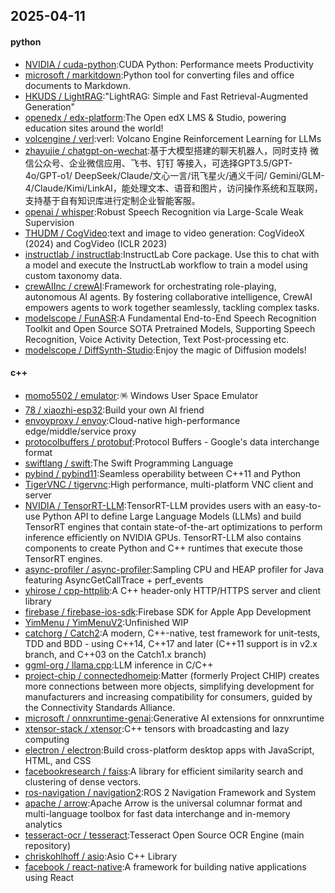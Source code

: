 ## 2025-04-11

#### python
* [NVIDIA / cuda-python](https://github.com/NVIDIA/cuda-python):CUDA Python: Performance meets Productivity
* [microsoft / markitdown](https://github.com/microsoft/markitdown):Python tool for converting files and office documents to Markdown.
* [HKUDS / LightRAG](https://github.com/HKUDS/LightRAG):"LightRAG: Simple and Fast Retrieval-Augmented Generation"
* [openedx / edx-platform](https://github.com/openedx/edx-platform):The Open edX LMS & Studio, powering education sites around the world!
* [volcengine / verl](https://github.com/volcengine/verl):verl: Volcano Engine Reinforcement Learning for LLMs
* [zhayujie / chatgpt-on-wechat](https://github.com/zhayujie/chatgpt-on-wechat):基于大模型搭建的聊天机器人，同时支持 微信公众号、企业微信应用、飞书、钉钉 等接入，可选择GPT3.5/GPT-4o/GPT-o1/ DeepSeek/Claude/文心一言/讯飞星火/通义千问/ Gemini/GLM-4/Claude/Kimi/LinkAI，能处理文本、语音和图片，访问操作系统和互联网，支持基于自有知识库进行定制企业智能客服。
* [openai / whisper](https://github.com/openai/whisper):Robust Speech Recognition via Large-Scale Weak Supervision
* [THUDM / CogVideo](https://github.com/THUDM/CogVideo):text and image to video generation: CogVideoX (2024) and CogVideo (ICLR 2023)
* [instructlab / instructlab](https://github.com/instructlab/instructlab):InstructLab Core package. Use this to chat with a model and execute the InstructLab workflow to train a model using custom taxonomy data.
* [crewAIInc / crewAI](https://github.com/crewAIInc/crewAI):Framework for orchestrating role-playing, autonomous AI agents. By fostering collaborative intelligence, CrewAI empowers agents to work together seamlessly, tackling complex tasks.
* [modelscope / FunASR](https://github.com/modelscope/FunASR):A Fundamental End-to-End Speech Recognition Toolkit and Open Source SOTA Pretrained Models, Supporting Speech Recognition, Voice Activity Detection, Text Post-processing etc.
* [modelscope / DiffSynth-Studio](https://github.com/modelscope/DiffSynth-Studio):Enjoy the magic of Diffusion models!

#### c++
* [momo5502 / emulator](https://github.com/momo5502/emulator):🪅 Windows User Space Emulator
* [78 / xiaozhi-esp32](https://github.com/78/xiaozhi-esp32):Build your own AI friend
* [envoyproxy / envoy](https://github.com/envoyproxy/envoy):Cloud-native high-performance edge/middle/service proxy
* [protocolbuffers / protobuf](https://github.com/protocolbuffers/protobuf):Protocol Buffers - Google's data interchange format
* [swiftlang / swift](https://github.com/swiftlang/swift):The Swift Programming Language
* [pybind / pybind11](https://github.com/pybind/pybind11):Seamless operability between C++11 and Python
* [TigerVNC / tigervnc](https://github.com/TigerVNC/tigervnc):High performance, multi-platform VNC client and server
* [NVIDIA / TensorRT-LLM](https://github.com/NVIDIA/TensorRT-LLM):TensorRT-LLM provides users with an easy-to-use Python API to define Large Language Models (LLMs) and build TensorRT engines that contain state-of-the-art optimizations to perform inference efficiently on NVIDIA GPUs. TensorRT-LLM also contains components to create Python and C++ runtimes that execute those TensorRT engines.
* [async-profiler / async-profiler](https://github.com/async-profiler/async-profiler):Sampling CPU and HEAP profiler for Java featuring AsyncGetCallTrace + perf_events
* [yhirose / cpp-httplib](https://github.com/yhirose/cpp-httplib):A C++ header-only HTTP/HTTPS server and client library
* [firebase / firebase-ios-sdk](https://github.com/firebase/firebase-ios-sdk):Firebase SDK for Apple App Development
* [YimMenu / YimMenuV2](https://github.com/YimMenu/YimMenuV2):Unfinished WIP
* [catchorg / Catch2](https://github.com/catchorg/Catch2):A modern, C++-native, test framework for unit-tests, TDD and BDD - using C++14, C++17 and later (C++11 support is in v2.x branch, and C++03 on the Catch1.x branch)
* [ggml-org / llama.cpp](https://github.com/ggml-org/llama.cpp):LLM inference in C/C++
* [project-chip / connectedhomeip](https://github.com/project-chip/connectedhomeip):Matter (formerly Project CHIP) creates more connections between more objects, simplifying development for manufacturers and increasing compatibility for consumers, guided by the Connectivity Standards Alliance.
* [microsoft / onnxruntime-genai](https://github.com/microsoft/onnxruntime-genai):Generative AI extensions for onnxruntime
* [xtensor-stack / xtensor](https://github.com/xtensor-stack/xtensor):C++ tensors with broadcasting and lazy computing
* [electron / electron](https://github.com/electron/electron):Build cross-platform desktop apps with JavaScript, HTML, and CSS
* [facebookresearch / faiss](https://github.com/facebookresearch/faiss):A library for efficient similarity search and clustering of dense vectors.
* [ros-navigation / navigation2](https://github.com/ros-navigation/navigation2):ROS 2 Navigation Framework and System
* [apache / arrow](https://github.com/apache/arrow):Apache Arrow is the universal columnar format and multi-language toolbox for fast data interchange and in-memory analytics
* [tesseract-ocr / tesseract](https://github.com/tesseract-ocr/tesseract):Tesseract Open Source OCR Engine (main repository)
* [chriskohlhoff / asio](https://github.com/chriskohlhoff/asio):Asio C++ Library
* [facebook / react-native](https://github.com/facebook/react-native):A framework for building native applications using React
